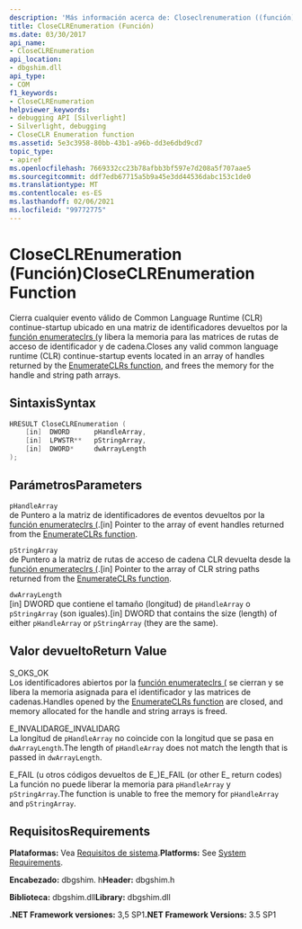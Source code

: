 ```yaml
---
description: 'Más información acerca de: Closeclrenumeration ((función)'
title: CloseCLREnumeration (Función)
ms.date: 03/30/2017
api_name:
- CloseCLREnumeration
api_location:
- dbgshim.dll
api_type:
- COM
f1_keywords:
- CloseCLREnumeration
helpviewer_keywords:
- debugging API [Silverlight]
- Silverlight, debugging
- CloseCLR Enumeration function
ms.assetid: 5e3c3958-80bb-43b1-a96b-dd3e6dbd9cd7
topic_type:
- apiref
ms.openlocfilehash: 7669332cc23b78afbb3bf597e7d208a5f707aae5
ms.sourcegitcommit: ddf7edb67715a5b9a45e3dd44536dabc153c1de0
ms.translationtype: MT
ms.contentlocale: es-ES
ms.lasthandoff: 02/06/2021
ms.locfileid: "99772775"
---
```

# <a name="closeclrenumeration-function"></a><span data-ttu-id="3cbea-103">CloseCLREnumeration (Función)</span><span class="sxs-lookup"><span data-stu-id="3cbea-103">CloseCLREnumeration Function</span></span>

<span data-ttu-id="3cbea-104">Cierra cualquier evento válido de Common Language Runtime (CLR) continue-startup ubicado en una matriz de identificadores devueltos por la [función enumerateclrs (](enumerateclrs-function.md)y libera la memoria para las matrices de rutas de acceso de identificador y de cadena.</span><span class="sxs-lookup"><span data-stu-id="3cbea-104">Closes any valid common language runtime (CLR) continue-startup events located in an array of handles returned by the [EnumerateCLRs function](enumerateclrs-function.md), and frees the memory for the handle and string path arrays.</span></span>  
  
## <a name="syntax"></a><span data-ttu-id="3cbea-105">Sintaxis</span><span class="sxs-lookup"><span data-stu-id="3cbea-105">Syntax</span></span>  
  
```cpp  
HRESULT CloseCLREnumeration (  
    [in]  DWORD      pHandleArray,  
    [in]  LPWSTR**   pStringArray,  
    [in]  DWORD*     dwArrayLength  
);  
```  
  
## <a name="parameters"></a><span data-ttu-id="3cbea-106">Parámetros</span><span class="sxs-lookup"><span data-stu-id="3cbea-106">Parameters</span></span>  

 `pHandleArray`  
 <span data-ttu-id="3cbea-107">de Puntero a la matriz de identificadores de eventos devueltos por la [función enumerateclrs (](enumerateclrs-function.md).</span><span class="sxs-lookup"><span data-stu-id="3cbea-107">[in] Pointer to the array of event handles returned from the [EnumerateCLRs function](enumerateclrs-function.md).</span></span>  
  
 `pStringArray`  
 <span data-ttu-id="3cbea-108">de Puntero a la matriz de rutas de acceso de cadena CLR devuelta desde la [función enumerateclrs (](enumerateclrs-function.md).</span><span class="sxs-lookup"><span data-stu-id="3cbea-108">[in] Pointer to the array of CLR string paths returned from the [EnumerateCLRs function](enumerateclrs-function.md).</span></span>  
  
 `dwArrayLength`  
 <span data-ttu-id="3cbea-109">[in] DWORD que contiene el tamaño (longitud) de `pHandleArray` o `pStringArray` (son iguales).</span><span class="sxs-lookup"><span data-stu-id="3cbea-109">[in] DWORD that contains the size (length) of either `pHandleArray` or `pStringArray` (they are the same).</span></span>  
  
## <a name="return-value"></a><span data-ttu-id="3cbea-110">Valor devuelto</span><span class="sxs-lookup"><span data-stu-id="3cbea-110">Return Value</span></span>  

 <span data-ttu-id="3cbea-111">S_OK</span><span class="sxs-lookup"><span data-stu-id="3cbea-111">S_OK</span></span>  
 <span data-ttu-id="3cbea-112">Los identificadores abiertos por la [función enumerateclrs (](enumerateclrs-function.md) se cierran y se libera la memoria asignada para el identificador y las matrices de cadenas.</span><span class="sxs-lookup"><span data-stu-id="3cbea-112">Handles opened by the [EnumerateCLRs function](enumerateclrs-function.md) are closed, and memory allocated for the handle and string arrays is freed.</span></span>  
  
 <span data-ttu-id="3cbea-113">E_INVALIDARG</span><span class="sxs-lookup"><span data-stu-id="3cbea-113">E_INVALIDARG</span></span>  
 <span data-ttu-id="3cbea-114">La longitud de `pHandleArray` no coincide con la longitud que se pasa en `dwArrayLength`.</span><span class="sxs-lookup"><span data-stu-id="3cbea-114">The length of `pHandleArray` does not match the length that is passed in `dwArrayLength`.</span></span>  
  
 <span data-ttu-id="3cbea-115">E_FAIL (u otros códigos devueltos de E_)</span><span class="sxs-lookup"><span data-stu-id="3cbea-115">E_FAIL (or other E_ return codes)</span></span>  
 <span data-ttu-id="3cbea-116">La función no puede liberar la memoria para `pHandleArray` y `pStringArray`.</span><span class="sxs-lookup"><span data-stu-id="3cbea-116">The function is unable to free the memory for `pHandleArray` and `pStringArray`.</span></span>  
  
## <a name="requirements"></a><span data-ttu-id="3cbea-117">Requisitos</span><span class="sxs-lookup"><span data-stu-id="3cbea-117">Requirements</span></span>  

 <span data-ttu-id="3cbea-118">**Plataformas:** Vea [Requisitos de sistema](../../get-started/system-requirements.md).</span><span class="sxs-lookup"><span data-stu-id="3cbea-118">**Platforms:** See [System Requirements](../../get-started/system-requirements.md).</span></span>  
  
 <span data-ttu-id="3cbea-119">**Encabezado:** dbgshim. h</span><span class="sxs-lookup"><span data-stu-id="3cbea-119">**Header:** dbgshim.h</span></span>  
  
 <span data-ttu-id="3cbea-120">**Biblioteca:** dbgshim.dll</span><span class="sxs-lookup"><span data-stu-id="3cbea-120">**Library:** dbgshim.dll</span></span>  
  
 <span data-ttu-id="3cbea-121">**.NET Framework versiones:** 3,5 SP1</span><span class="sxs-lookup"><span data-stu-id="3cbea-121">**.NET Framework Versions:** 3.5 SP1</span></span>
